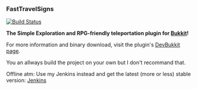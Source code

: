 ### FastTravelSigns ###

[![Build Status](https://travis-ci.org/oneill011990/FastTravelReborn.svg?branch=master)](https://travis-ci.org/oneill011990/FastTravelReborn)

**The Simple Exploration and RPG-friendly teleportation plugin for [Bukkit](http://bukkit.org)!**

For more information and binary download, visit the plugin's [DevBukkit page](http://dev.bukkit.org/server-mods/fasttravel/).

You an allways build the project on your own but I don't recommand that.

Offline atm: Use my Jenkins instead and get the latest (more or less) stable version: [Jenkins](http://ci.germanspacebuild.de:8080/job/FastTravelSigns/)
